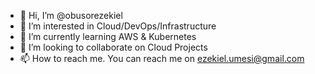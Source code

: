 - 👋 Hi, I’m @obusorezekiel
- 👀 I’m interested in Cloud/DevOps/Infrastructure
- 🌱 I’m currently learning AWS & Kubernetes
- 💞️ I’m looking to collaborate on Cloud Projects
- 📫 How to reach me. You can reach me on ezekiel.umesi@gmail.com

<!---
obusorezekiel/obusorezekiel is a ✨ special ✨ repository because its `README.md` (this file) appears on your GitHub profile.
You can click the Preview link to take a look at your changes.
--->
